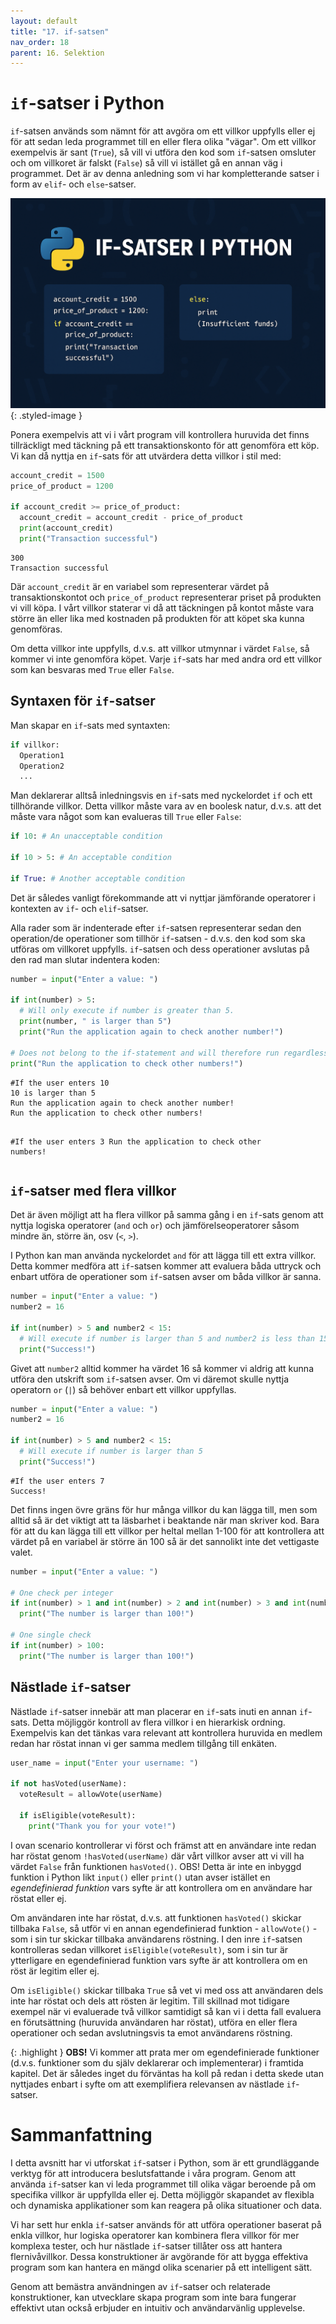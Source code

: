 ```yaml
---
layout: default
title: "17. if-satsen"
nav_order: 18
parent: 16. Selektion
---
```


# `if`-satser i Python
`if`-satsen används som nämnt för att avgöra om ett villkor uppfylls eller ej för att sedan leda programmet till en eller flera olika "vägar". Om ett villkor exempelvis är sant (`True`), så vill vi utföra den kod som `if`-satsen omsluter och om villkoret är falskt (`False`) så vill vi istället gå en annan väg i programmet. Det är av denna anledning som vi har kompletterande satser i form av `elif`- och `else`-satser.

![Selection](../../assets/images/banners/ch17.png){: .styled-image }

Ponera exempelvis att vi i vårt program vill kontrollera huruvida det finns tillräckligt med täckning på ett transaktionskonto för att genomföra ett köp. Vi kan då nyttja en `if`-sats för att utvärdera detta villkor i stil med:
```python
account_credit = 1500 
price_of_product = 1200

if account_credit >= price_of_product:
  account_credit = account_credit - price_of_product
  print(account_credit)
  print("Transaction successful")
```
<div class="code-example" markdown="1">
<pre><code>300
Transaction successful</code></pre>
</div>

Där `account_credit` är en variabel som representerar värdet på transaktionskontot och `price_of_product` representerar priset på produkten vi vill köpa. I vårt villkor staterar vi då att täckningen på kontot måste vara större än eller lika med kostnaden på produkten för att köpet ska kunna genomföras.

Om detta villkor inte uppfylls, d.v.s. att villkor utmynnar i värdet `False`, så kommer vi inte genomföra köpet. Varje `if`-sats har med andra ord ett villkor som kan besvaras med `True` eller `False`.

## Syntaxen för `if`-satser
Man skapar en `if`-sats med syntaxten:
```python
if villkor:
  Operation1
  Operation2
  ...
```

Man deklarerar alltså inledningsvis en `if`-sats med nyckelordet `if` och ett tillhörande villkor. Detta villkor måste vara av en boolesk natur, d.v.s. att det måste vara något som kan evalueras till `True` eller `False`:
```python
if 10: # An unacceptable condition

if 10 > 5: # An acceptable condition

if True: # Another acceptable condition
```
Det är således vanligt förekommande att vi nyttjar jämförande operatorer i kontexten av `if`- och `elif`-satser.

Alla rader som är indenterade efter `if`-satsen representerar sedan den operation/de operationer som tillhör `if`-satsen - d.v.s. den kod som ska utföras om villkoret uppfylls. `if`-satsen och dess operationer avslutas på den rad man slutar indentera koden:
```python
number = input("Enter a value: ")

if int(number) > 5:
  # Will only execute if number is greater than 5.
  print(number, " is larger than 5") 
  print("Run the application again to check another number!") 

# Does not belong to the if-statement and will therefore run regardless of whether the if-statement evaluates to True or False.
print("Run the application to check other numbers!") 
```
<div class="code-example" markdown="1">
<pre><code>#If the user enters 10
10 is larger than 5
Run the application again to check another number!
Run the application to check other numbers!

#If the user enters 3
Run the application to check other numbers!</code></pre>
</div>

## `if`-satser med flera villkor
Det är även möjligt att ha flera villkor på samma gång i en `if`-sats genom att nyttja logiska operatorer (`and` och `or`) och jämförelseoperatorer såsom mindre än, större än, osv (`<`, `>`). 

I Python kan man använda nyckelordet `and`  för att lägga till ett extra villkor. Detta kommer medföra att `if`-satsen kommer att evaluera båda uttryck och enbart utföra de operationer som `if`-satsen avser om båda villkor är sanna.
```python
number = input("Enter a value: ")
number2 = 16

if int(number) > 5 and number2 < 15:
  # Will execute if number is larger than 5 and number2 is less than 15
  print("Success!")
```

Givet att `number2` alltid kommer ha värdet 16 så kommer vi aldrig att kunna utföra den utskrift som `if`-satsen avser. Om vi däremot skulle nyttja operatorn `or` (`|`) så behöver enbart ett villkor uppfyllas.
```python
number = input("Enter a value: ")
number2 = 16

if int(number) > 5 and number2 < 15:
  # Will execute if number is larger than 5
  print("Success!") 
```
<div class="code-example" markdown="1">
<pre><code>#If the user enters 7
Success!</code></pre>
</div>

Det finns ingen övre gräns för hur många villkor du kan lägga till, men som alltid så är det viktigt att ta läsbarhet i beaktande när man skriver kod. Bara för att du kan lägga till ett villkor per heltal mellan 1-100 för att kontrollera att värdet på en variabel är större än 100 så är det sannolikt inte det vettigaste valet.
```python
number = input("Enter a value: ")

# One check per integer
if int(number) > 1 and int(number) > 2 and int(number) > 3 and int(number) > 4 and ...:
  print("The number is larger than 100!")

# One single check
if int(number) > 100:
  print("The number is larger than 100!")
```

## Nästlade `if`-satser
Nästlade `if`-satser innebär att man placerar en `if`-sats inuti en annan `if`-sats. Detta möjliggör kontroll av flera villkor i en hierarkisk ordning. Exempelvis kan det tänkas vara relevant att kontrollera huruvida en medlem redan har röstat innan vi ger samma medlem tillgång till enkäten.
```python
user_name = input("Enter your username: ")

if not hasVoted(userName):
  voteResult = allowVote(userName)

  if isEligible(voteResult):
    print("Thank you for your vote!")
```
I ovan scenario kontrollerar vi först och främst att en användare inte redan har röstat genom `!hasVoted(userName)` där vårt villkor avser att vi vill ha värdet `False` från funktionen `hasVoted()`. OBS! Detta är inte en inbyggd funktion i Python likt `input()` eller `print()` utan avser istället en _egendefinierad funktion_ vars syfte är att kontrollera om en användare har röstat eller ej.

Om användaren inte har röstat, d.v.s. att funktionen `hasVoted()` skickar tillbaka `False`, så utför vi en annan egendefinierad funktion - `allowVote()` - som i sin tur skickar tillbaka användarens röstning. I den inre `if`-satsen kontrolleras sedan villkoret `isEligible(voteResult)`, som i sin tur är ytterligare en egendefinierad funktion vars syfte är att kontrollera om en röst är legitim eller ej.

Om `isEligible()` skickar tillbaka `True` så vet vi med oss att användaren dels inte har röstat och dels att rösten är legitim. Till skillnad mot tidigare exempel när vi evaluerade två villkor samtidigt så kan vi i detta fall evaluera en förutsättning (huruvida användaren har röstat), utföra en eller flera operationer och sedan avslutningsvis ta emot användarens röstning.

{: .highlight }
**OBS!** Vi kommer att prata mer om egendefinierade funktioner (d.v.s. funktioner som du själv deklarerar och implementerar) i framtida kapitel. Det är således inget du förväntas ha koll på redan i detta skede utan nyttjades enbart i syfte om att exemplifiera relevansen av nästlade `if`-satser.

# Sammanfattning
I detta avsnitt har vi utforskat `if`-satser i Python, som är ett grundläggande verktyg för att introducera beslutsfattande i våra program. Genom att använda `if`-satser kan vi leda programmet till olika vägar beroende på om specifika villkor är uppfyllda eller ej. Detta möjliggör skapandet av flexibla och dynamiska applikationer som kan reagera på olika situationer och data.

Vi har sett hur enkla `if`-satser används för att utföra operationer baserat på enkla villkor, hur logiska operatorer kan kombinera flera villkor för mer komplexa tester, och hur nästlade `if`-satser tillåter oss att hantera flernivåvillkor. Dessa konstruktioner är avgörande för att bygga effektiva program som kan hantera en mängd olika scenarier på ett intelligent sätt.

Genom att bemästra användningen av `if`-satser och relaterade konstruktioner, kan utvecklare skapa program som inte bara fungerar effektivt utan också erbjuder en intuitiv och användarvänlig upplevelse.